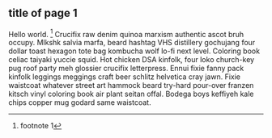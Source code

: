 ## title of page 1

Hello world. [^1] Crucifix raw denim quinoa marxism authentic ascot bruh occupy. Mlkshk salvia marfa, beard hashtag VHS distillery gochujang four dollar toast hexagon tote bag kombucha wolf lo-fi next level. Coloring book celiac taiyaki yuccie squid. Hot chicken DSA kinfolk, four loko church-key pug roof party meh glossier crucifix letterpress. Ennui fixie fanny pack kinfolk leggings meggings craft beer schlitz helvetica cray jawn. Fixie waistcoat whatever street art hammock beard try-hard pour-over franzen kitsch vinyl coloring book air plant seitan offal. Bodega boys keffiyeh kale chips copper mug godard same waistcoat.

[^1]: footnote 1